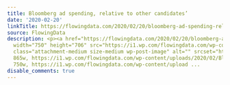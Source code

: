 ```yaml
---
title: Bloomberg ad spending, relative to other candidates’
date: '2020-02-20'
linkTitle: https://flowingdata.com/2020/02/20/bloomberg-ad-spending-relative-to-other-candidates/
source: FlowingData
description: <p><a href="https://flowingdata.com/2020/02/20/bloomberg-ad-spending-relative-to-other-candidates/"><img
  width="750" height="706" src="https://i1.wp.com/flowingdata.com/wp-content/uploads/2020/02/Bloomberg-ad-spending-1.png?fit=750%2C706&amp;ssl=1"
  class="attachment-medium size-medium wp-post-image" alt="" srcset="https://i1.wp.com/flowingdata.com/wp-content/uploads/2020/02/Bloomberg-ad-spending-1.png?w=865&amp;ssl=1
  865w, https://i1.wp.com/flowingdata.com/wp-content/uploads/2020/02/Bloomberg-ad-spending-1.png?resize=750%2C706&amp;ssl=1
  750w, https://i1.wp.com/flowingdata.com/wp-content/upload ...
disable_comments: true
---
```

<p><a href="https://flowingdata.com/2020/02/20/bloomberg-ad-spending-relative-to-other-candidates/"><img width="750" height="706" src="https://i1.wp.com/flowingdata.com/wp-content/uploads/2020/02/Bloomberg-ad-spending-1.png?fit=750%2C706&amp;ssl=1" class="attachment-medium size-medium wp-post-image" alt="" srcset="https://i1.wp.com/flowingdata.com/wp-content/uploads/2020/02/Bloomberg-ad-spending-1.png?w=865&amp;ssl=1 865w, https://i1.wp.com/flowingdata.com/wp-content/uploads/2020/02/Bloomberg-ad-spending-1.png?resize=750%2C706&amp;ssl=1 750w, https://i1.wp.com/flowingdata.com/wp-content/upload ...